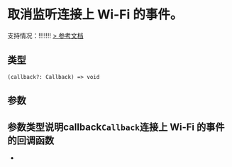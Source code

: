 # 取消监听连接上 Wi-Fi 的事件。
支持情况：!!!!!!!
[> 参考文档
](https://developers.weixin.qq.com/miniprogram/dev/api/device/wifi/wx.offWifiConnected.html)
## 类型[​](offWifiConnected.html#类型)
```tsx
(callback?: Callback) => void
```

## 参数[​](offWifiConnected.html#参数)
参数类型说明callback`Callback`连接上 Wi-Fi 的事件的回调函数
- 
-

